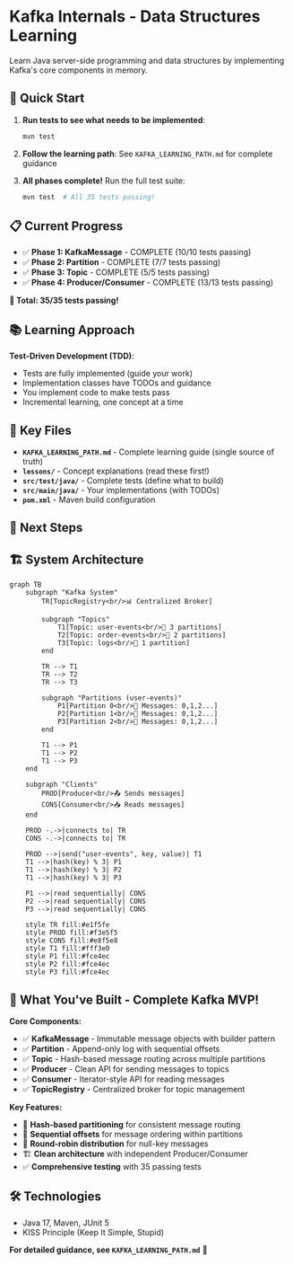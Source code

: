 # Kafka Internals - Data Structures Learning

Learn Java server-side programming and data structures by implementing Kafka's core components in memory.

## 🚀 Quick Start

1. **Run tests to see what needs to be implemented**:
   ```bash
   mvn test
   ```

2. **Follow the learning path**: See `KAFKA_LEARNING_PATH.md` for complete guidance

3. **All phases complete!** Run the full test suite:
   ```bash
   mvn test  # All 35 tests passing!
   ```

## 📋 Current Progress

- ✅ **Phase 1: KafkaMessage** - COMPLETE (10/10 tests passing)
- ✅ **Phase 2: Partition** - COMPLETE (7/7 tests passing)
- ✅ **Phase 3: Topic** - COMPLETE (5/5 tests passing)
- ✅ **Phase 4: Producer/Consumer** - COMPLETE (13/13 tests passing)

**🎯 Total: 35/35 tests passing!**

## 📚 Learning Approach

**Test-Driven Development (TDD)**:
- Tests are fully implemented (guide your work)
- Implementation classes have TODOs and guidance
- You implement code to make tests pass
- Incremental learning, one concept at a time

## 📁 Key Files

- **`KAFKA_LEARNING_PATH.md`** - Complete learning guide (single source of truth)
- **`lessons/`** - Concept explanations (read these first!)
- **`src/test/java/`** - Complete tests (define what to build)
- **`src/main/java/`** - Your implementations (with TODOs)
- **`pom.xml`** - Maven build configuration

## 🎯 Next Steps

## 🏗️ **System Architecture**

```mermaid
graph TB
    subgraph "Kafka System"
        TR[TopicRegistry<br/>📊 Centralized Broker]

        subgraph "Topics"
            T1[Topic: user-events<br/>🔀 3 partitions]
            T2[Topic: order-events<br/>🔀 2 partitions]
            T3[Topic: logs<br/>🔀 1 partition]
        end

        TR --> T1
        TR --> T2
        TR --> T3

        subgraph "Partitions (user-events)"
            P1[Partition 0<br/>📝 Messages: 0,1,2...]
            P2[Partition 1<br/>📝 Messages: 0,1,2...]
            P3[Partition 2<br/>📝 Messages: 0,1,2...]
        end

        T1 --> P1
        T1 --> P2
        T1 --> P3
    end

    subgraph "Clients"
        PROD[Producer<br/>📤 Sends messages]
        CONS[Consumer<br/>📥 Reads messages]
    end

    PROD -.->|connects to| TR
    CONS -.->|connects to| TR

    PROD -->|send("user-events", key, value)| T1
    T1 -->|hash(key) % 3| P1
    T1 -->|hash(key) % 3| P2
    T1 -->|hash(key) % 3| P3

    P1 -->|read sequentially| CONS
    P2 -->|read sequentially| CONS
    P3 -->|read sequentially| CONS

    style TR fill:#e1f5fe
    style PROD fill:#f3e5f5
    style CONS fill:#e8f5e8
    style T1 fill:#fff3e0
    style P1 fill:#fce4ec
    style P2 fill:#fce4ec
    style P3 fill:#fce4ec
```

## 🎯 **What You've Built - Complete Kafka MVP!**

**Core Components:**
- ✅ **KafkaMessage** - Immutable message objects with builder pattern
- ✅ **Partition** - Append-only log with sequential offsets
- ✅ **Topic** - Hash-based message routing across multiple partitions
- ✅ **Producer** - Clean API for sending messages to topics
- ✅ **Consumer** - Iterator-style API for reading messages
- ✅ **TopicRegistry** - Centralized broker for topic management

**Key Features:**
- 🔀 **Hash-based partitioning** for consistent message routing
- 📝 **Sequential offsets** for message ordering within partitions
- 🔄 **Round-robin distribution** for null-key messages
- 🏗️ **Clean architecture** with independent Producer/Consumer
- ✅ **Comprehensive testing** with 35 passing tests

## 🛠️ Technologies

- Java 17, Maven, JUnit 5
- KISS Principle (Keep It Simple, Stupid)

**For detailed guidance, see `KAFKA_LEARNING_PATH.md`** 📖
